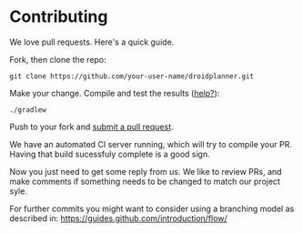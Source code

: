 # Contributing

We love pull requests. Here's a quick guide.

Fork, then clone the repo:

    git clone https://github.com/your-user-name/droidplanner.git

Make your change. Compile and test the results ([help?](https://github.com/Droidplanner/droidplanner/wiki/Build-Setup)):

    ./gradlew

Push to your fork and [submit a pull request][pr].

[pr]: https://github.com/Droidplanner/droidplanner/compare/

We have an automated CI server running, which will try to compile your PR. Having that build sucessfuly complete is a good sign.

Now you just need to get some reply from us. We like to review PRs, and make comments if something needs to be changed to match our project syle.

For further commits you might want to consider using a branching model as described in: https://guides.github.com/introduction/flow/

